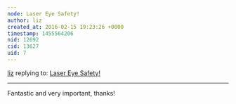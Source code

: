 ```yaml
---
node: Laser Eye Safety!
author: liz
created_at: 2016-02-15 19:23:26 +0000
timestamp: 1455564206
nid: 12692
cid: 13627
uid: 7
---
```




[liz](../profile/liz) replying to: [Laser Eye Safety!](../notes/dhaffnersr/02-15-2016/laser-eye-safety)

----
Fantastic and very important, thanks!